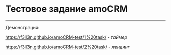 # Тестовое задание amoCRM
____

Демонстрация:

https://f3ll3n.github.io/amoCRM-test/1%20task/ - *таймер*

https://f3ll3n.github.io/amoCRM-test/2%20task/ -  *лендинг*
